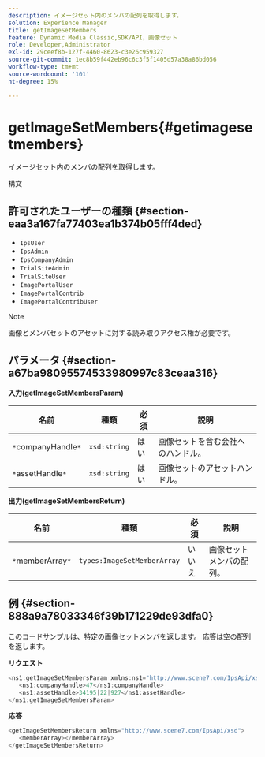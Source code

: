 ```yaml
---
description: イメージセット内のメンバの配列を取得します。
solution: Experience Manager
title: getImageSetMembers
feature: Dynamic Media Classic,SDK/API，画像セット
role: Developer,Administrator
exl-id: 29ceef8b-127f-4460-8623-c3e26c959327
source-git-commit: 1ec8b59f442eb96c6c3f5f1405d57a38a86bd056
workflow-type: tm+mt
source-wordcount: '101'
ht-degree: 15%

---
```


# getImageSetMembers{#getimagesetmembers}

イメージセット内のメンバの配列を取得します。

構文

## 許可されたユーザーの種類 {#section-eaa3a167fa77403ea1b374b05fff4ded}

* `IpsUser`
* `IpsAdmin`
* `IpsCompanyAdmin`
* `TrialSiteAdmin`
* `TrialSiteUser`
* `ImagePortalUser`
* `ImagePortalContrib`
* `ImagePortalContribUser`

>[!NOTE]
>
>画像とメンバセットのアセットに対する読み取りアクセス権が必要です。

## パラメータ {#section-a67ba98095574533980997c83ceaa316}

**入力(getImageSetMembersParam)**

| 名前 | 種類 | 必須 | 説明 |
|---|---|---|---|
| `*`companyHandle`*` | `xsd:string` | はい | 画像セットを含む会社へのハンドル。 |
| `*`assetHandle`*` | `xsd:string` | はい | 画像セットのアセットハンドル。 |

**出力(getImageSetMembersReturn)**

| 名前 | 種類 | 必須 | 説明 |
|---|---|---|---|
| `*`memberArray`*` | `types:ImageSetMemberArray` | いいえ | 画像セットメンバの配列。 |

## 例 {#section-888a9a78033346f39b171229de93dfa0}

このコードサンプルは、特定の画像セットメンバを返します。 応答は空の配列を返します。

**リクエスト**

```java
<ns1:getImageSetMembersParam xmlns:ns1="http://www.scene7.com/IpsApi/xsd">
   <ns1:companyHandle>47</ns1:companyHandle>
   <ns1:assetHandle>34195|22|927</ns1:assetHandle>
</ns1:getImageSetMembersParam>
```

**応答**

```java
<getImageSetMembersReturn xmlns="http://www.scene7.com/IpsApi/xsd">
   <memberArray></memberArray>
</getImageSetMembersReturn>
```
